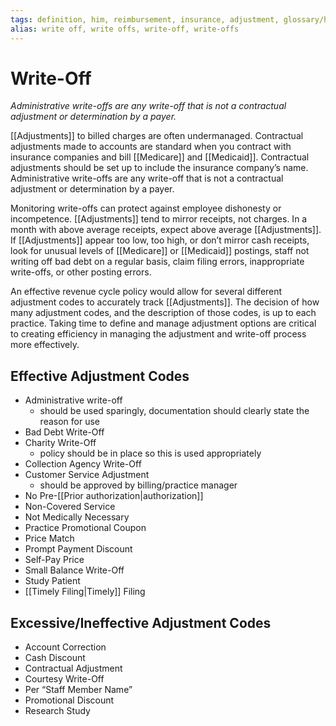 ```yaml
---
tags: definition, him, reimbursement, insurance, adjustment, glossary/him
alias: write off, write offs, write-off, write-offs
---
```

# Write-Off
*Administrative write-offs are any write-off that is not a contractual adjustment or determination by a payer.*

[[Adjustments]] to billed charges are often undermanaged. Contractual adjustments made to accounts are standard when you contract with insurance companies and bill [[Medicare]] and [[Medicaid]]. Contractual adjustments should be set up to include the insurance company’s name. Administrative write-offs are any write-off that is not a contractual adjustment or determination by a payer.

Monitoring write-offs can protect against employee dishonesty or incompetence. [[Adjustments]] tend to mirror receipts, not charges. In a month with above average receipts, expect above average [[Adjustments]]. If [[Adjustments]] appear too low, too high, or don’t mirror cash receipts, look for unusual levels of [[Medicare]] or [[Medicaid]] postings, staff not writing off bad debt on a regular basis, claim filing errors, inappropriate write-offs, or other posting errors.

An effective revenue cycle policy would allow for several different adjustment codes to accurately track [[Adjustments]]. The decision of how many adjustment codes, and the description of those codes, is up to each practice. Taking time to define and manage adjustment options are critical to creating efficiency in managing the adjustment and write-off process more effectively.

## Effective Adjustment Codes
- Administrative write-off 
	- should be used sparingly, documentation should clearly state the reason for use
- Bad Debt Write-Off
- Charity Write-Off 
	- policy should be in place so this is used appropriately
- Collection Agency Write-Off
- Customer Service Adjustment 
	- should be approved by billing/practice manager
- No Pre-[[Prior authorization|authorization]]
- Non-Covered Service
- Not Medically Necessary
- Practice Promotional Coupon
- Price Match
- Prompt Payment Discount
- Self-Pay Price
- Small Balance Write-Off
- Study Patient
- [[Timely Filing|Timely]] Filing

## Excessive/Ineffective Adjustment Codes
- Account Correction
- Cash Discount
- Contractual Adjustment
- Courtesy Write-Off
- Per “Staff Member Name”
- Promotional Discount
- Research Study
